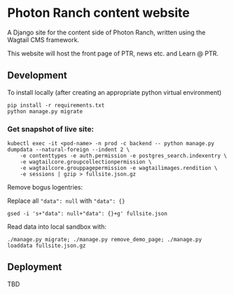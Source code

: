 Photon Ranch content website
============================

A Django site for the content side of Photon Ranch, written using the Wagtail CMS framework.

This website will host the front page of PTR, news etc. and Learn @ PTR.

## Development

To install locally (after creating an appropriate python virtual environment)

```
pip install -r requirements.txt
python manage.py migrate

```

### Get snapshot of live site:

```
kubectl exec -it <pod-name> -n prod -c backend -- python manage.py dumpdata --natural-foreign --indent 2 \
    -e contenttypes -e auth.permission -e postgres_search.indexentry \
    -e wagtailcore.groupcollectionpermission \
    -e wagtailcore.grouppagepermission -e wagtailimages.rendition \
    -e sessions | gzip > fullsite.json.gz
```

Remove bogus logentries:

Replace all `"data": null` with `"data": {}`  
```
gsed -i 's+"data": null+"data": {}+g' fullsite.json
```

Read data into local sandbox with:
```
./manage.py migrate; ./manage.py remove_demo_page; ./manage.py loaddata fullsite.json.gz
```

## Deployment 

TBD
